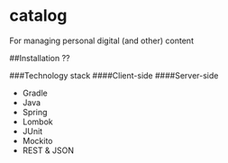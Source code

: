 catalog
=======

For managing personal digital (and other) content 

##Installation
??

###Technology stack
####Client-side
####Server-side
* Gradle
* Java
* Spring
* Lombok
* JUnit
* Mockito
* REST & JSON
